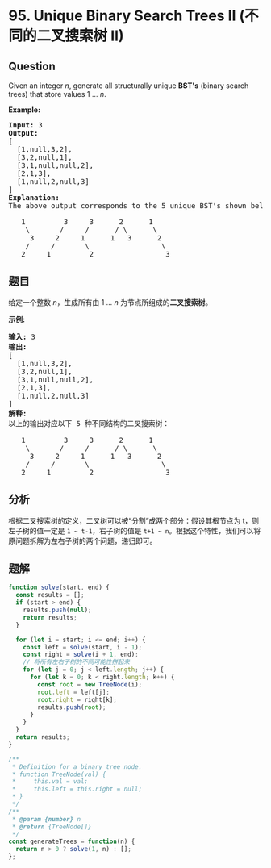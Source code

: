 # 95. Unique Binary Search Trees II (不同的二叉搜索树 II)

## Question

Given an integer _n_, generate all structurally unique **BST's** (binary search trees) that store values 1 ... _n_.

**Example:**

<pre><strong>Input:</strong> 3
<strong>Output:</strong>
[
&nbsp; [1,null,3,2],
&nbsp; [3,2,null,1],
&nbsp; [3,1,null,null,2],
&nbsp; [2,1,3],
&nbsp; [1,null,2,null,3]
]
<strong>Explanation:</strong>
The above output corresponds to the 5 unique BST's shown below:

   1         3     3      2      1
    \       /     /      / \      \
     3     2     1      1   3      2
    /     /       \                 \
   2     1         2                 3
</pre>

## 题目

给定一个整数 _n_，生成所有由 1 ... _n_ 为节点所组成的**二叉搜索树**。

**示例:**

<pre><strong>输入:</strong> 3
<strong>输出:</strong>
[
&nbsp; [1,null,3,2],
&nbsp; [3,2,null,1],
&nbsp; [3,1,null,null,2],
&nbsp; [2,1,3],
&nbsp; [1,null,2,null,3]
]
<strong>解释:</strong>
以上的输出对应以下 5 种不同结构的二叉搜索树：

   1         3     3      2      1
    \       /     /      / \      \
     3     2     1      1   3      2
    /     /       \                 \
   2     1         2                 3
</pre>

## 分析

根据二叉搜索树的定义，二叉树可以被“分割”成两个部分：假设其根节点为 t，则左子树的值一定是 `1 ~ t-1`，右子树的值是 `t+1 ~ n`。根据这个特性，我们可以将原问题拆解为左右子树的两个问题，递归即可。

## 题解

```javascript
function solve(start, end) {
  const results = [];
  if (start > end) {
    results.push(null);
    return results;
  }

  for (let i = start; i <= end; i++) {
    const left = solve(start, i - 1);
    const right = solve(i + 1, end);
    // 将所有左右子树的不同可能性拼起来
    for (let j = 0; j < left.length; j++) {
      for (let k = 0; k < right.length; k++) {
        const root = new TreeNode(i);
        root.left = left[j];
        root.right = right[k];
        results.push(root);
      }
    }
  }
  return results;
}

/**
 * Definition for a binary tree node.
 * function TreeNode(val) {
 *     this.val = val;
 *     this.left = this.right = null;
 * }
 */
/**
 * @param {number} n
 * @return {TreeNode[]}
 */
const generateTrees = function(n) {
  return n > 0 ? solve(1, n) : [];
};
```
